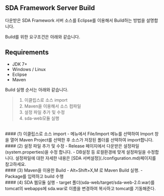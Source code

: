 ## SDA Framework Server Build

다운받은 SDA Framework 서버 소스를 Eclipse를 이용해서 Build하는 방법을 설명합니다.

Build를 위한 요구조건은 아래와 같습니다.

## Requirements
* JDK 7+
* Windows / Linux
* Eclipse
* Maven

Build 실행 순서는 아래와 같습니다.

> 1. 이클립스로 소스 import
> 2. Maven을 이용해서 소스 컴파일
> 3. 설정 파일 추가 및 수정
> 4. sda-web모듈 실행

<br>
#### (1) 이클립스로 소스 import
- 메뉴에서 File/Import 메뉴를 선택하여 Import 창을 열어  Maven Project를 선택한 후 소스가 저장된 폴더를 선택하여 import합니다.

<br>
#### (2) 설정 파일 추가 및 수정
- Release 페이지에서 다운받은 설정파일(system.properties)을 수정 합니다.
- DB설정 등 로컬환경에 맞게 설정파일을 수정합니다. 설정파일에 대한 자세한 내용은 [SDA 서버설정](./configuration.md)페이지를 참고하세요.

<br>
#### (3) Maven을 이용한 Build
- Alt+Shift+X,M 로 Maven Build 실행.
- Package를 입력하고 build 수행

<br>
#### (4) SDA 웹모듈 실행
- target 폴더(sda-web/target/sda-web-2.0.war)를 tomcat의 webapps에 sda.war로 이름을 변경하여 복사하고 tomcat를 기동해준다.